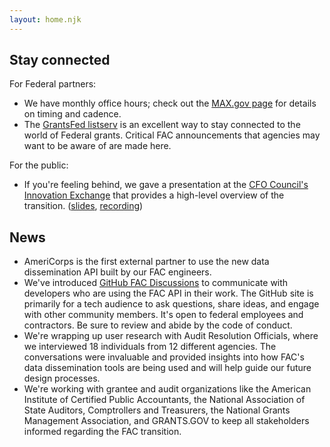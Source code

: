 ```yaml
---
layout: home.njk
---
```


## Stay connected

For Federal partners:

* We have monthly office hours; check out the [MAX.gov page](https://community.max.gov/pages/viewpage.action?spaceKey=HHS&title=Federal+Audit+Clearinghouse+%28FAC%29+Transition) for details on timing and cadence. 
* The <a href="http://listserv.gsa.gov/cgi-bin/wa.exe?A0=GRANTSCOMMUNITY">GrantsFed listserv</a> is an excellent way to stay connected to the world of Federal grants. Critical FAC announcements that agencies may want to be aware of are made here.

For the public:
* If you're feeling behind, we gave a presentation at the [CFO Council's Innovation Exchange](https://www.cfo.gov/financial-assistance/resources/innovation-exchanges.html) that provides a high-level overview of the transition. ([slides](https://www.cfo.gov/wp-content/uploads/2022/20220421-April%20IEX%20FAC%20Slides.pdf), [recording](https://vimeo.com/702983024/ec4e715952))

## News

* AmeriCorps is the first external partner to use the new data dissemination API built by our FAC engineers.
* We've introduced [GitHub FAC Discussions](https://github.com/GSA-TTS/FAC/discussions) to communicate with developers who are using the FAC API in their work. The GitHub site is primarily for a tech audience to ask questions, share ideas, and engage with other community members. It's open to federal employees and contractors. Be sure to review and abide by the code of conduct.
* We're wrapping up user research with Audit Resolution Officials, where we interviewed 18 individuals from 12 different agencies. The conversations were invaluable and provided insights into how FAC's data dissemination tools are being used and will help guide our future design processes.
* We're working with grantee and audit organizations like the American Institute of Certified Public Accountants, the National Association of State Auditors, Comptrollers and Treasurers, the National Grants Management Association, and GRANTS.GOV to keep all stakeholders informed regarding the FAC transition.